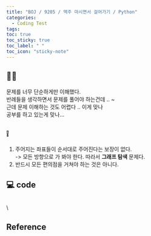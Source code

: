 ```yaml
---
title: "BOJ / 9205 / 맥주 마시면서 걸어가기 / Python"
categories:
  - Coding Test 
tags:
toc: true
toc_sticky: true
toc_label: " "
toc_icon: "sticky-note"
---
```


## 😶‍🌫️ 
문제를 너무 단순하게만 이해했다.  
반례들을 생각하면서 문제를 풀어야 하는건데 .. ~    
근데 문제 이해하는 것도 어렵다 .. 이게 맞나     
공부를 하고 있는게 맞나...    

## ❕
1. 주어지는 좌표들이 순서대로 주어진다는 보장이 없다.  
-> 모든 방향으로 가 봐야 한다. 따라서 **그래프 탐색** 문제다.  
2. 반드시 모든 편의점을 거쳐야 하는 것은 아니다.  

## 💻 code
```python

```
\\


## Reference